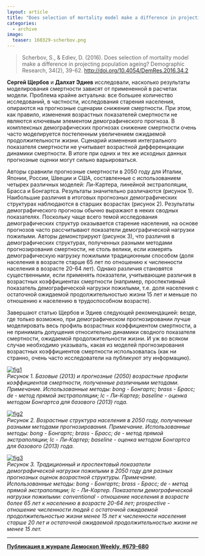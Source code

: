 ```yaml
---
layout: article
title: "Does selection of mortality model make a difference in projecting population ageing?"
categories: 
  - archive
image:
  teaser: 160329-scherbov.png
---
```


> Scherbov, S., & Ediev, D. (2016). Does selection of mortality model make a difference in projecting population ageing? Demographic Research, 34(2), 39-62. http://doi.org/10.4054/DemRes.2016.34.2

**Сергей Щербов** и **Далхат Эдиев** исследовали, насколько результаты моделирования смертности зависят от примененной в расчетах модели. Проблема крайне актуальна: все большее количество исследований, в частности, исследования старения населения, опираются на прогнозные сценарии снижения смертности. При этом, как правило, изменения возрастных показателей смертности не являются ключевым элементом демографического прогноза. В комплексных демографических прогнозах снижение смертности очень часто моделируется постепенным увеличением ожидаемой продолжительности жизни. Сценарий изменения интегрального показателя смертности не учитывает возрастной дифференциации динамики смертности. В итоге при одних и тех же исходных данных прогнозные оценки могут сильно варьироваться.

Авторы сравнили прогнозные смертности в 2050 году для Италии, Японии, России, Швеции и США, составленные с использованием четырех различных моделей: Ли-Картера, линейной экстраполяции, Брасса и Бонгартса. Результаты значительно различаются (рисунок 1). Наибольшие различия в итоговых прогнозных демографических структурах наблюдаются в старших возрастах (рисунок 2). Результаты демографического прогнозы обычно выражают в неких сводных показателях. Поскольку чаще всего темой исследования демографических структур оказывается старение населения, на основе прогнозов часто рассчитывают показатели демографической нагрузки пожилыми. Авторы демонстрируют (рисунок 3), что различия в демографических структурах, полученных разными методами прогнозирования смертности, не столь велики, если измерять демографическую нагрузку пожилыми традиционным способом (доля населения в возрасте старше 65 лет по отношению к численности населения в возрасте 20-64 лет). Однако различия становятся существенными, если применять показатели, учитывающие различия в возрастных коэффициентах смертности (например, проспективный показатель демографической нагрузки пожилыми, т.е. доля населения с остаточной ожидаемой продолжительностью жизни 15 лет и меньше по отношению к населению в трудоспособном возрасте).

Завершают статью Щербов и Эдиев следующей рекомендацией: везде, где только возможно, при демографическом прогнозировании лучше моделировать весь профиль возрастных коэффициентом смертности, а не принимать допущения относительно динамики сводного показателя смертности, ожидаемой продолжительности жизни. И уж во всяком случае необходимо указывать, какая из моделей прогнозирования возрастных коэффициентов смертности использовалась (как ни странно, очень часто исследователи на публикуют эту информацию).

[![fig1][f1]][f1]  
*Рисунок 1. Базовые (2013) и прогнозные (2050) возрастные профили коэффициентов смертности, полученные различными методами. Примечание. Использованные методы: bong - Бонгартс; brass - Брасс; de - метод прямой экстраполяции; lc - Ли-Картер; baseline - оценка методом Бонгартса для базового (2013) года.*

[![fig2][f2]][f2]  
*Рисунок 2. Возрастные структура населения в 2050 году, полученные разными методами прогнозирования. Примечание. Использованные методы: bong - Бонгартс; brass - Брасс; de - метод прямой экстраполяции; lc - Ли-Картер; baseline - оценка методом Бонгартса для базового (2013) года.*

[![fig3][f3]][f3]  
*Рисунок 3. Традиционный и проспектовый показатели демографической нагрузки пожилыми в 2050 году для разных прогнозных оценок возрастной структуры. Примечание. Использованные методы: bong - Бонгартс; brass - Брасс; de - метод прямой экстраполяции; lc - Ли-Картер. Показатели демографической нагрузки пожилыми: conventional - отношение населения в возрасте более 65 лет к населению в возрасте 20-64 лет; prospective - отношение численности людей с остаточной ожидаемой продолжительностью жизни менее 15 лет к численности населения старше 20 лет и остаточной ожидаемой продолжительностью жизни не менее 15 лет.*


[f1]: /dem-digest/images/2016/679-fig-03.png
[f2]: /dem-digest/images/2016/679-fig-04.png
[f3]: /dem-digest/images/2016/679-fig-05.png


***
**[Публикация в жунрале Демоскоп Weekly, #679-680](http://demoscope.ru/weekly/2016/0679/digest02.php)**